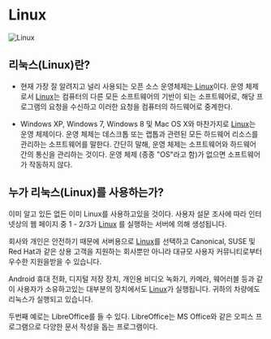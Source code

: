# Linux

![Linux](http://cfile8.uf.tistory.com/image/25040341580497B733A368)

## 리눅스\(Linux\)란?

* 현재 가장 잘 알려지고 널리 사용되는 오픈 소스 운영체제는[ Linux](https://www.linux.org/)이다. 운영 체제로서 [Linux](https://www.linux.org/)는 컴퓨터의 다른 모든 소프트웨어의 기반이 되는 소프트웨어로, 해당 프로그램의 요청을 수신하고 이러한 요청을 컴퓨터의 하드웨어로 중계한다.

* Windows XP, Windows 7, Windows 8 및 Mac OS X와 ​​마찬가지로 [Linux](https://www.linux.org/)는 운영 체제이다. 운영 체제는 데스크톱 또는 랩톱과 관련된 모든 하드웨어 리소스를 관리하는 소프트웨어를 말한다. 간단히 말해, 운영 체제는 소프트웨어와 하드웨어 간의 통신을 관리하는 것이다. 운영 체제 \(종종 "OS"라고 함\)가 없으면 소프트웨어가 작동하지 않다.

## 누가 리눅스\(Linux\)를 사용하는가?

이미 알고 있든 없든 이미 Linux를 사용하고있을 것이다. 사용자 설문 조사에 따라 인터넷상의 웹 페이지 중 1 - 2/3가 [Linux](https://www.linux.org) 를 실행하는 서버에 의해 생성됩니다.

회사와 개인은 안전하기 때문에 서버용으로 [Linux](https://www.linux.org)를 선택하고 Canonical, SUSE 및 Red Hat과 같은 상용 고객을 지원하는 회사뿐만 아니라 대규모 사용자 커뮤니티로부터 우수한 지원을받을 수 있습니다.

Android 휴대 전화, 디지털 저장 장치, 개인용 비디오 녹화기, 카메라, 웨어러블 등과 같이 사용자가 소유하고있는 대부분의 장치에서도 [Linux](https://www.linux.org)가 실행됩니다. 귀하의 차량에도 리눅스가 실행되고 있습니다.

두번째 예로는 LibreOffice를 들 수 있다. LibreOffice는 MS Office와 같은 오피스 프로그램으로 다양한 문서 작성을 돕는 프로그램이다.

